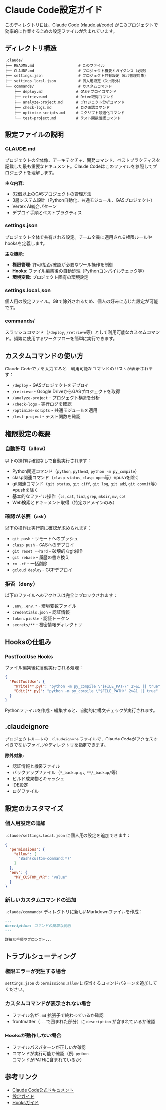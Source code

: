 # Claude Code設定ガイド

このディレクトリには、Claude Code (claude.ai/code) がこのプロジェクトで効率的に作業するための設定ファイルが含まれています。

## ディレクトリ構造

```
.claude/
├── README.md                    # このファイル
├── CLAUDE.md                    # プロジェクト概要とガイダンス（必読）
├── settings.json                # プロジェクト共有設定（Git管理対象）
├── settings.local.json          # 個人用設定（Git除外）
└── commands/                    # カスタムコマンド
    ├── deploy.md               # GASデプロイコマンド
    ├── retrieve.md             # Drive取得コマンド
    ├── analyze-project.md      # プロジェクト分析コマンド
    ├── check-logs.md           # ログ確認コマンド
    ├── optimize-scripts.md     # スクリプト最適化コマンド
    └── test-project.md         # テスト関数確認コマンド
```

## 設定ファイルの説明

### CLAUDE.md

プロジェクトの全体像、アーキテクチャ、開発コマンド、ベストプラクティスを記載した最も重要なドキュメント。Claude Codeはこのファイルを参照してプロジェクトを理解します。

**主な内容:**
- 32個以上のGASプロジェクトの管理方法
- 3層システム設計（Python自動化、共通モジュール、GASプロジェクト）
- Vertex AI統合パターン
- デプロイ手順とベストプラクティス

### settings.json

プロジェクト全体で共有される設定。チーム全員に適用される権限ルールやhooksを定義します。

**主な機能:**
- **権限管理**: 許可/拒否/確認が必要なツール操作を制御
- **Hooks**: ファイル編集後の自動処理（Pythonコンパイルチェック等）
- **環境変数**: プロジェクト固有の環境設定

### settings.local.json

個人用の設定ファイル。Gitで除外されるため、個人の好みに応じた設定が可能です。

### commands/

スラッシュコマンド（`/deploy`, `/retrieve`等）として利用可能なカスタムコマンド。頻繁に使用するワークフローを簡単に実行できます。

## カスタムコマンドの使い方

Claude Codeで `/` を入力すると、利用可能なコマンドのリストが表示されます：

- `/deploy` - GASプロジェクトをデプロイ
- `/retrieve` - Google DriveからGASプロジェクトを取得
- `/analyze-project` - プロジェクト構造を分析
- `/check-logs` - 実行ログを確認
- `/optimize-scripts` - 共通モジュールを適用
- `/test-project` - テスト関数を確認

## 権限設定の概要

### 自動許可（allow）

以下の操作は確認なしで自動実行されます：

- Python関連コマンド（`python`, `python3`, `python -m py_compile`）
- clasp関連コマンド（`clasp status`, `clasp open`等）※pushを除く
- git関連コマンド（`git status`, `git diff`, `git log`, `git add`, `git commit`等）※pushを除く
- 基本的なファイル操作（`ls`, `cat`, `find`, `grep`, `mkdir`, `mv`, `cp`）
- Web検索とドキュメント取得（特定のドメインのみ）

### 確認が必要（ask）

以下の操作は実行前に確認が求められます：

- `git push` - リモートへのプッシュ
- `clasp push` - GASへのデプロイ
- `git reset --hard` - 破壊的なgit操作
- `git rebase` - 履歴の書き換え
- `rm -rf` - 一括削除
- `gcloud deploy` - GCPデプロイ

### 拒否（deny）

以下のファイルへのアクセスは完全にブロックされます：

- `.env`, `.env.*` - 環境変数ファイル
- `credentials.json` - 認証情報
- `token.pickle` - 認証トークン
- `secrets/**` - 機密情報ディレクトリ

## Hooksの仕組み

### PostToolUse Hooks

ファイル編集後に自動実行される処理：

```json
{
  "PostToolUse": {
    "Write(**.py)": "python -m py_compile \"$FILE_PATH\" 2>&1 || true",
    "Edit(**.py)": "python -m py_compile \"$FILE_PATH\" 2>&1 || true"
  }
}
```

Pythonファイルを作成・編集すると、自動的に構文チェックが実行されます。

## .claudeignore

プロジェクトルートの `.claudeignore` ファイルで、Claude Codeがアクセスすべきでないファイルやディレクトリを指定できます。

**除外対象:**
- 認証情報と機密ファイル
- バックアップファイル（`*_backup.gs`, `**/_backup/`等）
- ビルド成果物とキャッシュ
- IDE設定
- ログファイル

## 設定のカスタマイズ

### 個人用設定の追加

`.claude/settings.local.json` に個人用の設定を追加できます：

```json
{
  "permissions": {
    "allow": [
      "Bash(custom-command:*)"
    ]
  },
  "env": {
    "MY_CUSTOM_VAR": "value"
  }
}
```

### 新しいカスタムコマンドの追加

`.claude/commands/` ディレクトリに新しいMarkdownファイルを作成：

```markdown
---
description: コマンドの簡単な説明
---

詳細な手順やプロンプト...
```

## トラブルシューティング

### 権限エラーが発生する場合

`settings.json` の `permissions.allow` に該当するコマンドパターンを追加してください。

### カスタムコマンドが表示されない場合

- ファイル名が `.md` 拡張子で終わっているか確認
- frontmatter（`---`で囲まれた部分）に `description` が含まれているか確認

### Hooksが動作しない場合

- ファイルパスパターンが正しいか確認
- コマンドが実行可能か確認（例: `python` コマンドがPATHに含まれているか）

## 参考リンク

- [Claude Code公式ドキュメント](https://docs.claude.com/en/docs/claude-code)
- [設定ガイド](https://docs.claude.com/en/docs/claude-code/settings)
- [Hooksガイド](https://docs.claude.com/en/docs/claude-code/hooks-guide)
